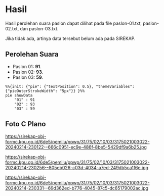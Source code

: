 # Hasil

Hasil perolehan suara paslon dapat dilihat pada file paslon-01.txt, paslon-02.txt, dan paslon-03.txt.

Jika tidak ada, artinya data tersebut belum ada pada SIREKAP.

## Perolehan Suara

 * Paslon 01: **91**.
 * Paslon 02: **93**.
 * Paslon 03: **59**.

```mermaid
%%{init: {"pie": {"textPosition": 0.5}, "themeVariables": {"pieOuterStrokeWidth": "5px"}} }%%
pie showData
    "01" : 91
    "02" : 93
    "03" : 59
```
## Foto C Plano

https://sirekap-obj-formc.kpu.go.id/6de5/pemilu/ppwp/31/75/02/10/03/3175021003022-20240214-230122--666c0951-ec9e-486f-8be5-5429df9a6b25.jpg

https://sirekap-obj-formc.kpu.go.id/6de5/pemilu/ppwp/31/75/02/10/03/3175021003022-20240214-230256--805eb026-c03d-4034-a7ed-249db5ca1f6e.jpg

https://sirekap-obj-formc.kpu.go.id/6de5/pemilu/ppwp/31/75/02/10/03/3175021003022-20240214-230331--69d362ed-b776-4045-87c5-dc65179002ac.jpg
